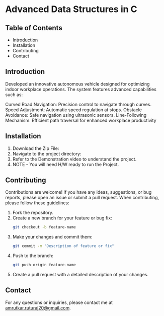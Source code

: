 # Advanced Data Structures in C

## Table of Contents

- Introduction
- Installation
- Contributing
- Contact

## Introduction

Developed an innovative autonomous vehicle designed for optimizing indoor workplace operations. The system features advanced capabilities such as:

Curved Road Navigation: Precision control to navigate through curves.
Speed Adjustment: Automatic speed regulation at stops.
Obstacle Avoidance: Safe navigation using ultrasonic sensors.
Line-Following Mechanism: Efficient path traversal for enhanced workplace productivity

## Installation

1. Download the Zip File:
2. Navigate to the project directory:
3. Refer to the Demonstration video to understand the project.
4. NOTE - You will need H/W ready to run the Project.

## Contributing

Contributions are welcome! If you have any ideas, suggestions, or bug reports, please open an issue or submit a pull request. When contributing, please follow these guidelines:

1. Fork the repository.
2. Create a new branch for your feature or bug fix:
    ```bash
    git checkout -b feature-name
    ```
3. Make your changes and commit them:
    ```bash
    git commit -m "Description of feature or fix"
    ```
4. Push to the branch:
    ```bash
    git push origin feature-name
    ```
5. Create a pull request with a detailed description of your changes.

## Contact

For any questions or inquiries, please contact me at amrutkar.ruturaj20@gmail.com.
